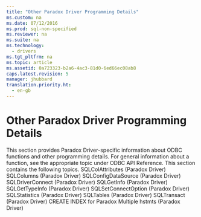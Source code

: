 ```yaml
---
title: "Other Paradox Driver Programming Details"
ms.custom: na
ms.date: 07/12/2016
ms.prod: sql-non-specified
ms.reviewer: na
ms.suite: na
ms.technology: 
  - drivers
ms.tgt_pltfrm: na
ms.topic: article
ms.assetid: 0a723323-b2a6-4ac3-81d0-6ed66ec08ab8
caps.latest.revision: 5
manager: jhubbard
translation.priority.ht: 
  - en-gb
---
```

# Other Paradox Driver Programming Details
<?xml version="1.0" encoding="utf-8"?>
<developerConceptualDocument xmlns="http://ddue.schemas.microsoft.com/authoring/2003/5" xmlns:xlink="http://www.w3.org/1999/xlink" xmlns:xsi="http://www.w3.org/2001/XMLSchema-instance" xsi:schemaLocation="http://ddue.schemas.microsoft.com/authoring/2003/5 http://dduestorage.blob.core.windows.net/ddueschema/developer.xsd">
  <introduction>
    <alert class="note">
      <para>This section provides Paradox Driver-specific information about ODBC functions and other programming details. For general information about a function, see the appropriate topic under <legacyLink xlink:href="b7a49774-f458-44ce-9a04-a0457501405b">ODBC API Reference</legacyLink>.</para>
    </alert>
    <para>This section contains the following topics.  </para>
    <list class="bullet">
      <listItem>
        <para>             <legacyLink xlink:href="bbeef024-d470-4d28-b61b-26997ef41007">SQLColAttributes (Paradox Driver)</legacyLink>           </para>
      </listItem>
      <listItem>
        <para>             <legacyLink xlink:href="d7831c7d-8be9-40a7-bc70-8d89db8fe8c9">SQLColumns (Paradox Driver)</legacyLink>           </para>
      </listItem>
      <listItem>
        <para>             <legacyLink xlink:href="59e84c4e-debe-49d7-b97b-84c736b0c793">SQLConfigDataSource (Paradox Driver)</legacyLink>           </para>
      </listItem>
      <listItem>
        <para>             <legacyLink xlink:href="c2ba486e-5e01-4e67-adb1-68511f5f0206">SQLDriverConnect (Paradox Driver)</legacyLink>           </para>
      </listItem>
      <listItem>
        <para>             <legacyLink xlink:href="43aab762-68f4-4128-b8f5-8878ea5f1258">SQLGetInfo (Paradox Driver)</legacyLink>           </para>
      </listItem>
      <listItem>
        <para>             <legacyLink xlink:href="e65063c7-ba9e-4cf0-ac13-4bb5bd2937db">SQLGetTypeInfo (Paradox Driver)</legacyLink>           </para>
      </listItem>
      <listItem>
        <para>             <legacyLink xlink:href="050ee2be-594e-4dbd-af67-8b6aae756cd1">SQLSetConnectOption (Paradox Driver)</legacyLink>           </para>
      </listItem>
      <listItem>
        <para>             <legacyLink xlink:href="886cab83-d599-4fbc-9c88-e8cb833aac4b">SQLStatistics (Paradox Driver)</legacyLink>           </para>
      </listItem>
      <listItem>
        <para>             <legacyLink xlink:href="d68adad6-97bd-4b47-bcf9-0102aafb00d4">SQLTables (Paradox Driver)</legacyLink>           </para>
      </listItem>
      <listItem>
        <para>             <legacyLink xlink:href="1d7f0c4c-f092-4bbb-9643-f7c9d07ed1af">SQLTransact (Paradox Driver)</legacyLink>           </para>
      </listItem>
      <listItem>
        <para>             <legacyLink xlink:href="6472bd69-b931-4bc2-a9bf-f1873ed4cdfe">CREATE INDEX for Paradox</legacyLink>           </para>
      </listItem>
      <listItem>
        <para>             <legacyLink xlink:href="66aecd94-092d-43d4-9583-74f5e2990eac">Multiple hstmts (Paradox Driver)</legacyLink>           </para>
      </listItem>
    </list>
  </introduction>
  <relatedTopics />
</developerConceptualDocument>